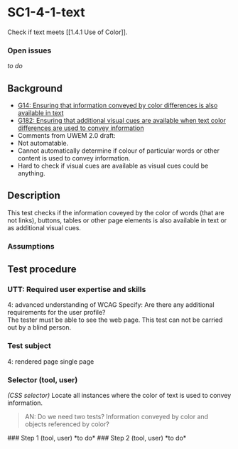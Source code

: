 
# SC1-4-1-text
Check if text meets [[1.4.1 Use of Color]].

### Open issues
*to do*
## Background
- [G14: Ensuring that information conveyed by color differences is also available in text](http://www.w3.org/TR/2014/NOTE-WCAG20-TECHS-20140311/G14.html)
- [G182: Ensuring that additional visual cues are available when text color differences are used to convey information](http://www.w3.org/TR/2014/NOTE-WCAG20-TECHS-20140311/G182.html)
- Comments from UWEM 2.0 draft:
- Not automatable.
- Cannot automatically determine if colour of particular words or other content is used to convey information.
- Hard to check if visual cues are available as visual cues could be anything.
## Description
This test checks if the information coveyed by the color of words (that are not links), buttons, tables or other page elements is also available in text or as additional visual cues.
### Assumptions
## Test procedure
### UTT: Required user expertise and skills
4: advanced understanding of WCAG
Specify: Are there any additional requirements for the user profile?<br />The tester must be able to see the web page. This test can not be carried out by a blind person.
### Test subject
4: rendered page
single page
### Selector (tool, user)
*(CSS selector)*
Locate all instances where the color of text is used to convey information.
<blockquote>AN: Do we need two tests? Information conveyed by color and objects referenced by color?
</blockquote>
### Step 1 (tool, user)
*to do*
### Step 2 (tool, user)
*to do*
